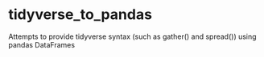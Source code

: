 # tidyverse_to_pandas
Attempts to provide tidyverse syntax (such as gather() and spread()) using pandas DataFrames
